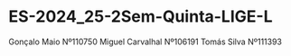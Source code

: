 # ES-2024_25-2Sem-Quinta-LIGE-L

Gonçalo Maio Nº110750
Miguel Carvalhal Nº106191
Tomás Silva Nº111393